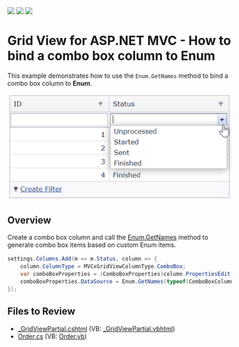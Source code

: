 <!-- default badges list -->
![](https://img.shields.io/endpoint?url=https://codecentral.devexpress.com/api/v1/VersionRange/147419099/17.1.2%2B)
[![](https://img.shields.io/badge/Open_in_DevExpress_Support_Center-FF7200?style=flat-square&logo=DevExpress&logoColor=white)](https://supportcenter.devexpress.com/ticket/details/T830525)
[![](https://img.shields.io/badge/📖_How_to_use_DevExpress_Examples-e9f6fc?style=flat-square)](https://docs.devexpress.com/GeneralInformation/403183)
<!-- default badges end -->
# Grid View for ASP.NET MVC - How to bind a combo box column to Enum

This example demonstrates how to use the `Enum.GetNames` method to bind a combo box column to **Enum**.

![Bind combo box column to Enum](bindToEnum.png)

## Overview

Create a combo box column and call the [Enum.GetNames](https://docs.microsoft.com/en-us/dotnet/api/system.enum.getnames?view=netframework-4.7.2) method to generate combo box items based on custom Enum items.

```csharp
settings.Columns.Add(m => m.Status, column => {
    column.ColumnType = MVCxGridViewColumnType.ComboBox;
    var comboBoxProperties = (ComboBoxProperties)column.PropertiesEdit;
    comboBoxProperties.DataSource = Enum.GetNames(typeof(ComboBoxColumnBoundToEnum.Models.OrderHelper.OrderStatus));
});
```

## Files to Review

* [_GridViewPartial.cshtml](./CS/ComboBoxColumnBoundToEnum/Views/Home/_GridViewPartial.cshtml) (VB: [_GridViewPartial.vbhtml](./VB/ComboColumnBoundToEnum/Views/Home/_GridViewPartial.vbhtml))
* [Order.cs](./CS/ComboBoxColumnBoundToEnum/Models/Order.cs) (VB: [Order.vb](./VB/ComboColumnBoundToEnum/Models/Order.vb))
